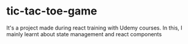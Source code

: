 # tic-tac-toe-game
It's a project made during react training with Udemy courses. In this, I mainly learnt about state management and react components
